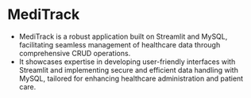 # MediTrack
- MediTrack is a robust application built on Streamlit and MySQL, facilitating seamless management of healthcare data through
comprehensive CRUD operations.
- It showcases expertise in developing user-friendly interfaces with Streamlit and implementing secure and efficient data
handling with MySQL, tailored for enhancing healthcare administration and patient care.
